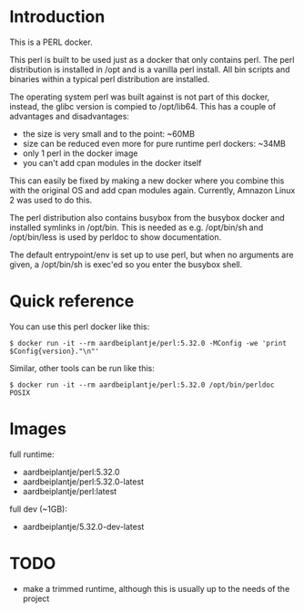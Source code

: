 # Introduction

This is a PERL docker.

This perl is built to be used just as a docker that only contains perl. The
perl distribution is installed in /opt and is a vanilla perl install. All bin
scripts and binaries within a typical perl distribution are installed.

The operating system perl was built against is not part of this docker,
instead, the glibc version is compied to /opt/lib64. This has a couple of
advantages and disadvantages:

* the size is very small and to the point: ~60MB
* size can be reduced even more for pure runtime perl dockers: ~34MB
* only 1 perl in the docker image
* you can't add cpan modules in the docker itself

This can easily be fixed by making a new docker where you combine this with the
original OS and add cpan modules again. Currently, Amnazon Linux 2 was used to
do this.

The perl distribution also contains busybox from the busybox docker and
installed symlinks in /opt/bin. This is needed as e.g. /opt/bin/sh and
/opt/bin/less is used by perldoc to show documentation.

The default entrypoint/env is set up to use perl, but when no arguments are
given, a /opt/bin/sh is exec'ed so you enter the busybox shell.

# Quick reference

You can use this perl docker like this:

  `$ docker run -it --rm aardbeiplantje/perl:5.32.0 -MConfig -we 'print $Config{version}."\n"'`

Similar, other tools can be run like this:

  `$ docker run -it --rm aardbeiplantje/perl:5.32.0 /opt/bin/perldoc POSIX`

# Images

full runtime:
* aardbeiplantje/perl:5.32.0
* aardbeiplantje/perl:5.32.0-latest
* aardbeiplantje/perl:latest

full dev (~1GB):
* aardbeiplantje/5.32.0-dev-latest

# TODO

* make a trimmed runtime, although this is usually up to the needs of the project


